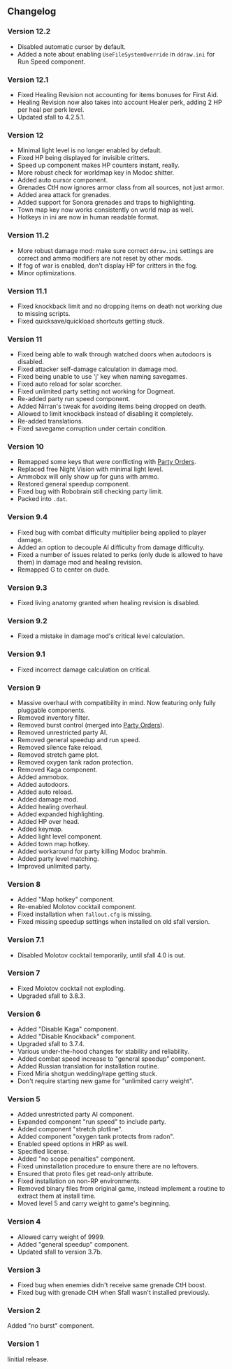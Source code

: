 ## Changelog

### Version 12.2
- Disabled automatic cursor by default.
- Added a note about enabling `UseFileSystemOverride` in `ddraw.ini` for Run Speed component.

### Version 12.1
- Fixed Healing Revision not accounting for items bonuses for First Aid.
- Healing Revision now also takes into account Healer perk, adding 2 HP per heal per perk level.
- Updated sfall to 4.2.5.1.

### Version 12
- Minimal light level is no longer enabled by default.
- Fixed HP being displayed for invisible critters.
- Speed up component makes HP counters instant, really.
- More robust check for worldmap key in Modoc shitter.
- Added auto cursor component.
- Grenades CtH now ignores armor class from all sources, not just armor.
- Added area attack for grenades.
- Added support for Sonora grenades and traps to highlighting.
- Town map key now works consistently on world map as well.
- Hotkeys in ini are now in human readable format.

### Version 11.2
- More robust damage mod: make sure correct `ddraw.ini` settings are correct and ammo modifiers are not reset by other mods.
- If fog of war is enabled, don't display HP for critters in the fog.
- Minor optimizations.

### Version 11.1
- Fixed knockback limit and no dropping items on death not working due to missing scripts.
- Fixed quicksave/quickload shortcuts getting stuck.

### Version 11
- Fixed being able to walk through watched doors when autodoors is disabled.
- Fixed attacker self-damage calculation in damage mod.
- Fixed being unable to use 'j' key when naming savegames.
- Fixed auto reload for solar scorcher.
- Fixed unlimited party setting not working for Dogmeat.
- Re-added party run speed component.
- Added Nirran's tweak for avoiding items being dropped on death.
- Allowed to limit knockback instead of disabling it completely.
- Re-added translations.
- Fixed savegame corruption under certain condition.

### Version 10
- Remapped some keys that were conflicting with [Party Orders](https://github.com/BGforgeNet/Fallout2_Party_Orders).
- Replaced free Night Vision with minimal light level.
- Ammobox will only show up for guns with ammo.
- Restored general speedup component.
- Fixed bug with Robobrain still checking party limit.
- Packed into `.dat`.

### Version 9.4
- Fixed bug with combat difficulty multiplier being applied to player damage.
- Added an option to decouple AI difficulty from damage difficulty.
- Fixed a number of issues related to perks (only dude is allowed to have them) in damage mod and healing revision.
- Remapped G to center on dude.

### Version 9.3
- Fixed living anatomy granted when healing revision is disabled.

### Version 9.2
- Fixed a mistake in damage mod's critical level calculation.

### Version 9.1
- Fixed incorrect damage calculation on critical.

### Version 9
- Massive overhaul with compatibility in mind. Now featuring only fully pluggable components.
- Removed inventory filter.
- Removed burst control (merged into [Party Orders](https://github.com/BGforgeNet/Fallout2_Party_Orders)).
- Removed unrestricted party AI.
- Removed general speedup and run speed.
- Removed silence fake reload.
- Removed stretch game plot.
- Removed oxygen tank radon protection.
- Removed Kaga component.
- Added ammobox.
- Added autodoors.
- Added auto reload.
- Added damage mod.
- Added healing overhaul.
- Added expanded highlighting.
- Added HP over head.
- Added keymap.
- Added light level component.
- Added town map hotkey.
- Added workaround for party killing Modoc brahmin.
- Added party level matching.
- Improved unlimited party.

### Version 8
- Added "Map hotkey" component.
- Re-enabled Molotov cocktail component.
- Fixed installation when `fallout.cfg` is missing.
- Fixed missing speedup settings when installed on old sfall version.

### Version 7.1
- Disabled Molotov cocktail temporarily, until sfall 4.0 is out.

### Version 7
- Fixed Molotov cocktail not exploding.
- Upgraded sfall to 3.8.3.

### Version 6
- Added "Disable Kaga" component.
- Added "Disable Knockback" component.
- Upgraded sfall to 3.7.4.
- Various under-the-hood changes for stability and reliability.
- Added combat speed increase to "general speedup" component.
- Added Russian translation for installation routine.
- Fixed Miria shotgun wedding/rape getting stuck.
- Don't require starting new game for "unlimited carry weight".

### Version 5
- Added unrestricted party AI component.
- Expanded component "run speed" to include party.
- Added component "stretch plotline".
- Added component "oxygen tank protects from radon".
- Enabled speed options in HRP as well.
- Specified license.
- Added "no scope penalties" component.
- Fixed uninstallation procedure to ensure there are no leftovers.
- Ensured that proto files get read-only attribute.
- Fixed installation on non-RP environments.
- Removed binary files from original game, instead implement a routine to extract them at install time.
- Moved level 5 and carry weight to game's beginning.

### Version 4
- Allowed carry weight of 9999.
- Added "general speedup" component.
- Updated sfall to version 3.7b.

### Version 3
- Fixed bug when enemies didn't receive same grenade CtH boost.
- Fixed bug with grenade CtH when Sfall wasn't installed previously.

### Version 2
Added "no burst" component.

### Version 1
Iinitial release.
